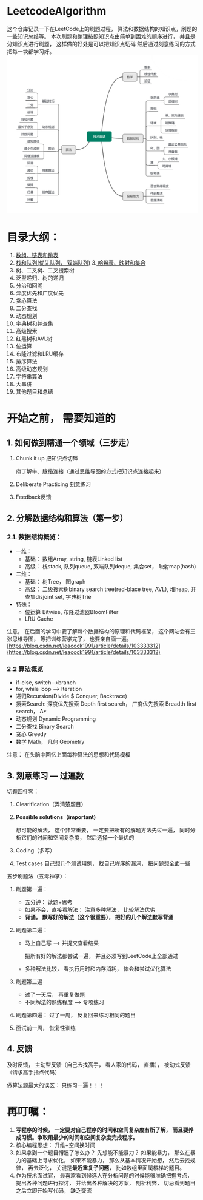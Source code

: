 # LeetcodeAlgorithm

这个仓库记录一下在LeetCode上的刷题过程， 算法和数据结构的知识点，刷题的一些知识总结等。 本次刷题和整理按照知识点由简单到困难的顺序进行， 并且是分知识点进行刷题， 这样做的好处是可以把知识点切碎 然后通过刻意练习的方式把每一块都学习好。 
![](img/1.png)

# 目录大纲：

1. [数组、链表和跳表](https://github.com/zhongqiangwu960812/LeetcodeAlgorithm/tree/master/Class1_ArrayAndLinked)
2. [栈和队列(优先队列， 双端队列)](https://github.com/zhongqiangwu960812/LeetcodeAlgorithm/tree/master/Class2_StackAndQueue)
3.[ 哈希表、映射和集合](https://github.com/zhongqiangwu960812/LeetcodeAlgorithm/tree/master/Class3_Hash_Map_Collections)
4. 树、二叉树、二叉搜索树
5. 泛型递归、树的递归
6. 分治和回溯
7. 深度优先和广度优先
8. 贪心算法
9. 二分查找
10. 动态规划
11. 字典树和并查集
12. 高级搜索
13. 红黑树和AVL树
14. 位运算
15. 布隆过滤和LRU缓存
16. 排序算法
17. 高级动态规划
18. 字符串算法
19. 大串讲
20. 其他题目和总结

# 开始之前， 需要知道的 

## 1. 如何做到精通一个领域（三步走）

1. Chunk it up   把知识点切碎

   庖丁解牛、脉络连接（通过思维导图的方式把知识点连接起来）

2. Deliberate Practicing   刻意练习

3. Feedback反馈

## 2. 分解数据结构和算法（第一步）

### 2.1. 数据结构概览：

- 一维：
  - 基础： 数组Array, string, 链表Linked list
  - 高级： 栈stack, 队列queue, 双端队列deque, 集合set， 映射map(hash)
- 二维：
  - 基础： 树Tree， 图graph
  - 高级： 二级搜索树binary search tree(red-blace tree, AVL), 堆heap, 并查集disjoint set, 字典树Trie
- 特殊：
  - 位运算 Bitwise, 布隆过滤器BloomFilter
  - LRU Cache

注意， 在后面的学习中要了解每个数据结构的原理和代码框架， 这个网站会有三张思维导图， 等把训练营学完了， 也要亲自画一遍。[https://blog.csdn.net/leacock1991/article/details/103333312](https://blog.csdn.net/leacock1991/article/details/103333312)

### 2.2 算法概览

- if-else, switch—>branch
- for, while loop —> Iteration
- 递归Recursion(Divide $ Conquer, Backtrace)
- 搜索Search: 深度优先搜索 Depth first search， 广度优先搜索 Breadth first search， A*
- 动态规划 Dynamic Programming
- 二分查找 Binary Search
- 贪心 Greedy
- 数学 Math， 几何 Geometry

注意： 在头脑中回忆上面每种算法的思想和代码模板

## 3. 刻意练习 — 过遍数

切题四件套：

1. Clearification（弄清楚题目）

2. **Possible solutions（important)**

   想可能的解法， 这个非常重要， 一定要把所有的解题方法先过一遍， 同时分析它们的时间和空间复杂度， 然后选择一个最优的

3. Coding（多写）

4. Test cases   自己想几个测试用例， 找自己程序的漏洞， 把问题想全面一些

五步刷题法（五毒神掌）：

1. 刷题第一遍：

   - 五分钟： 读题+思考
   - 如果不会，直接看解法： 注意多种解法， 比较解法优劣
   - **背诵， 默写好的解法（这个很重要）， 把好的几个解法默写背诵**

2. 刷题第二遍：

   - 马上自己写 —> 并提交查看结果

     把所有好的解法都尝试一遍， 并且必须写到LeetCode上全部通过

   - 多种解法比较， 看执行用时和内存消耗， 体会和尝试优化算法

3. 刷题第三遍

   - 过了一天后， 再重复做题
   - 不同解法的熟练程度 —> 专项练习

4. 刷题第四遍： 过了一周， 反复回来练习相同的题目

5. 面试前一周， 恢复性训练

## 4. 反馈

及时反馈， 主动型反馈（自己去找高手， 看人家的代码， 直播）， 被动式反馈（请求高手指点代码）

做算法题最大的误区： 只练习一遍！！！

# 再叮嘱：

1. **写程序的时候，  一定要对自己程序的时间和空间复杂度有所了解， 而且要养成习惯。争取用最少的时间和空间复杂度完成程序。**
2. 核心编程思想： 升维+空间换时间
3. 如果拿到一个题目懵逼了怎么办？   先想能不能暴力？   如果能暴力， 那么在暴力的基础上寻求优化， 如果不能暴力， 那么从基本情况开始想， 然后去找规律， 再去泛化， 关键是**最近重复子问题**， 比如数组里面爬楼梯的题目。
4. 作为技术面试官， 最喜欢看到候选人在分析问题的时候能够准确把握考点， 提出各种问题进行探讨， 并给出各种解决的方案， 剖析利弊， 切忌看到题目之后立即开始写代码， 缺乏交流



